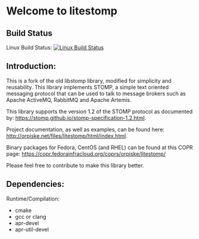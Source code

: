 Welcome to litestomp
===================

Build Status
----
Linux Build Status: [![Linux Build Status](https://travis-ci.org/orpiske/litestomp.svg?branch=master)](https://travis-ci.org/orpiske/litestomp) 

Introduction:
----

This is a fork of the old libstomp library, modified for simplicity and
reusability. This library implements STOMP, a simple text oriented messaging
protocol that can be used to talk to message brokers such as Apache ActiveMQ, 
RabbitMQ and Apache Artemis.

This library supports the version 1.2 of the STOMP protocol as documented by:
https://stomp.github.io/stomp-specification-1.2.html.

Project documentation, as well as examples, can be found here:
http://orpiske.net/files/litestomp/html/index.html.

Binary packages for Fedora, CentOS (and RHEL) can be found at this COPR page: 
https://copr.fedorainfracloud.org/coprs/orpiske/litestomp/

Please feel free to contribute to make this library better.


Dependencies:
----

Runtime/Compilation:
* cmake
* gcc or clang
* apr-devel
* apr-util-devel
